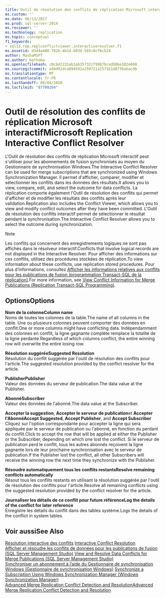 ```yaml
---
title: Outil de résolution des conflits de réplication Microsoft interactif | Microsoft Docs
ms.custom: ''
ms.date: 06/13/2017
ms.prod: sql-server-2014
ms.reviewer: ''
ms.technology: replication
ms.topic: conceptual
f1_keywords:
- sql12.rep.replconflictviewer.interactiveresolver.f1
ms.assetid: d3d4a480-782b-4b1d-b839-565c8cf6cb24
author: MashaMSFT
ms.author: mathoma
ms.openlocfilehash: c8cbd2231ab1ab357321f9887bced986e182e608
ms.sourcegitcommit: ad4d92dce894592a259721a1571b1d8736abacdb
ms.translationtype: MT
ms.contentlocale: fr-FR
ms.lasthandoff: 08/04/2020
ms.locfileid: "87709204"
---
```

# <a name="microsoft-replication-interactive-conflict-resolver"></a><span data-ttu-id="300f3-102">Outil de résolution des conflits de réplication Microsoft interactif</span><span class="sxs-lookup"><span data-stu-id="300f3-102">Microsoft Replication Interactive Conflict Resolver</span></span>
  <span data-ttu-id="300f3-103">L'Outil de résolution des conflits de réplication Microsoft interactif peut s'utiliser pour les abonnements de fusion synchronisés au moyen du Gestionnaire de synchronisation Windows.</span><span class="sxs-lookup"><span data-stu-id="300f3-103">The Interactive Conflict Resolver can be used for merge subscriptions that are synchronized using Windows Synchronization Manager.</span></span> <span data-ttu-id="300f3-104">Il permet d'afficher, comparer, modifier et sélectionner les conflits dans les données des résultats.</span><span class="sxs-lookup"><span data-stu-id="300f3-104">It allows you to view, compare, edit, and select the outcome for data conflicts.</span></span> <span data-ttu-id="300f3-105">La réplication comporte également l'Outil de résolution des conflits qui permet d'afficher et de modifier les résultats des conflits après leur validation.</span><span class="sxs-lookup"><span data-stu-id="300f3-105">Replication also includes the Conflict Viewer, which allows you to view and modify conflict outcomes after they have been committed.</span></span> <span data-ttu-id="300f3-106">L'Outil de résolution des conflits interactif permet de sélectionner le résultat pendant la synchronisation.</span><span class="sxs-lookup"><span data-stu-id="300f3-106">The Interactive Conflict Resolver allows you to select the outcome during synchronization.</span></span>  
  
> [!NOTE]  
>  <span data-ttu-id="300f3-107">Les conflits qui concernent des enregistrements logiques ne sont pas affichés dans le résolveur interactif.</span><span class="sxs-lookup"><span data-stu-id="300f3-107">Conflicts that involve logical records are not displayed in the Interactive Resolver.</span></span> <span data-ttu-id="300f3-108">Pour afficher des informations sur ces conflits, utilisez des procédures stockées de réplication.</span><span class="sxs-lookup"><span data-stu-id="300f3-108">To view information about these conflicts, use replication stored procedures.</span></span> <span data-ttu-id="300f3-109">Pour plus d’informations, consultez [Afficher les informations relatives aux conflits pour les publications de fusion &#40;programmation Transact-SQL de la réplication&#41;](view-conflict-information-for-merge-publications.md).</span><span class="sxs-lookup"><span data-stu-id="300f3-109">For more information, see [View Conflict Information for Merge Publications &#40;Replication Transact-SQL Programming&#41;](view-conflict-information-for-merge-publications.md).</span></span>  
  
## <a name="options"></a><span data-ttu-id="300f3-110">Options</span><span class="sxs-lookup"><span data-stu-id="300f3-110">Options</span></span>  
 <span data-ttu-id="300f3-111">**Nom de la colonne**</span><span class="sxs-lookup"><span data-stu-id="300f3-111">**Column name**</span></span>  
 <span data-ttu-id="300f3-112">Noms de toutes les colonnes de la table.</span><span class="sxs-lookup"><span data-stu-id="300f3-112">The name of all columns in the table.</span></span> <span data-ttu-id="300f3-113">Une ou plusieurs colonnes peuvent comporter des données en conflit.</span><span class="sxs-lookup"><span data-stu-id="300f3-113">One or more columns might have conflicting data.</span></span> <span data-ttu-id="300f3-114">Indépendamment des colonnes en conflit, la ligne gagnante complète remplace la totalité de la ligne perdante.</span><span class="sxs-lookup"><span data-stu-id="300f3-114">Regardless of which columns conflict, the entire winning row will overwrite the entire losing row.</span></span>  
  
 <span data-ttu-id="300f3-115">**Résolution suggérée**</span><span class="sxs-lookup"><span data-stu-id="300f3-115">**Suggested Resolution**</span></span>  
 <span data-ttu-id="300f3-116">Résolution du conflit suggérée par l'outil de résolution des conflits pour l'article.</span><span class="sxs-lookup"><span data-stu-id="300f3-116">The suggested resolution provided by the conflict resolver for the article.</span></span>  
  
 <span data-ttu-id="300f3-117">**Publisher**</span><span class="sxs-lookup"><span data-stu-id="300f3-117">**Publisher**</span></span>  
 <span data-ttu-id="300f3-118">Valeur des données du serveur de publication.</span><span class="sxs-lookup"><span data-stu-id="300f3-118">The data value at the Publisher.</span></span>  
  
 <span data-ttu-id="300f3-119">**Abonné**</span><span class="sxs-lookup"><span data-stu-id="300f3-119">**Subscriber**</span></span>  
 <span data-ttu-id="300f3-120">Valeur des données de l'abonné.</span><span class="sxs-lookup"><span data-stu-id="300f3-120">The data value at the Subscriber.</span></span>  
  
 <span data-ttu-id="300f3-121">**Accepter la suggestion**, **Accepter le serveur de publication**et **Accepter l'Abonné**</span><span class="sxs-lookup"><span data-stu-id="300f3-121">**Accept Suggested**, **Accept Publisher**, and **Accept Subscriber**</span></span>  
 <span data-ttu-id="300f3-122">Cliquez sur l'option correspondante pour accepter la ligne qui sera appliquée par le serveur de publication ou l'abonné, en fonction du perdant du conflit.</span><span class="sxs-lookup"><span data-stu-id="300f3-122">Click to accept the row that will be applied at either the Publisher or the Subscriber, depending on which one lost the conflict.</span></span> <span data-ttu-id="300f3-123">Si le serveur de publication perd le conflit, tous les autres abonnés reçoivent la ligne gagnante lors de leur prochaine synchronisation avec le serveur de publication.</span><span class="sxs-lookup"><span data-stu-id="300f3-123">If the Publisher lost the conflict, all other Subscribers will receive the winning row the next time they synchronize with the Publisher.</span></span>  
  
 <span data-ttu-id="300f3-124">**Résoudre automatiquement tous les conflits restants**</span><span class="sxs-lookup"><span data-stu-id="300f3-124">**Resolve remaining conflicts automatically**</span></span>  
 <span data-ttu-id="300f3-125">Résout tous les conflits restants en utilisant la résolution suggérée par l'outil de résolution des conflits pour l'article.</span><span class="sxs-lookup"><span data-stu-id="300f3-125">Resolve all remaining conflicts using the suggested resolution provided by the conflict resolver for the article.</span></span>  
  
 <span data-ttu-id="300f3-126">**Journaliser les détails de ce conflit pour future référence**</span><span class="sxs-lookup"><span data-stu-id="300f3-126">**Log the details of the conflict for later reference**</span></span>  
 <span data-ttu-id="300f3-127">Enregistre les détails du conflit dans des tables système.</span><span class="sxs-lookup"><span data-stu-id="300f3-127">Logs the details of the conflict in system tables.</span></span>  
  
## <a name="see-also"></a><span data-ttu-id="300f3-128">Voir aussi</span><span class="sxs-lookup"><span data-stu-id="300f3-128">See Also</span></span>  
 <span data-ttu-id="300f3-129">[Résolution interactive des conflits](merge/advanced-merge-replication-conflict-interactive-resolution.md) </span><span class="sxs-lookup"><span data-stu-id="300f3-129">[Interactive Conflict Resolution](merge/advanced-merge-replication-conflict-interactive-resolution.md) </span></span>  
 <span data-ttu-id="300f3-130">[Afficher et résoudre les conflits de données pour les publications de fusion &#40;SQL Server Management Studio&#41;](view-and-resolve-data-conflicts-for-merge-publications.md) </span><span class="sxs-lookup"><span data-stu-id="300f3-130">[View and Resolve Data Conflicts for Merge Publications &#40;SQL Server Management Studio&#41;](view-and-resolve-data-conflicts-for-merge-publications.md) </span></span>  
 <span data-ttu-id="300f3-131">[Synchroniser un abonnement à l’aide du Gestionnaire de synchronisation Windows &#40;Gestionnaire de synchronisation Windows&#41;](synchronize-a-subscription-using-windows-synchronization-manager.md) </span><span class="sxs-lookup"><span data-stu-id="300f3-131">[Synchronize a Subscription Using Windows Synchronization Manager &#40;Windows Synchronization Manager&#41;](synchronize-a-subscription-using-windows-synchronization-manager.md) </span></span>  
 [<span data-ttu-id="300f3-132">Advanced Merge Replication Conflict Detection and Resolution</span><span class="sxs-lookup"><span data-stu-id="300f3-132">Advanced Merge Replication Conflict Detection and Resolution</span></span>](merge/advanced-merge-replication-conflict-detection-and-resolution.md)  
  
  
